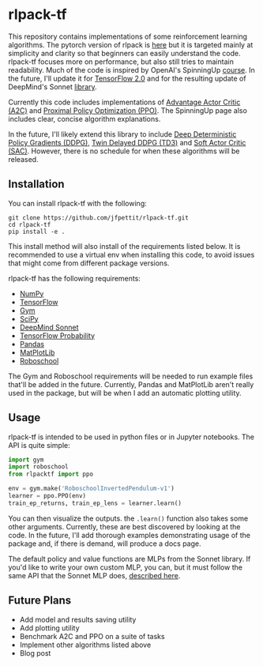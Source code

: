 # rlpack-tf

This repository contains implementations of some reinforcement learning algorithms. The pytorch version of rlpack is [here](https://github.com/jfpettit/rl-pack) but it is targeted mainly at simplicity and clarity so that beginners can easily understand the code. rlpack-tf focuses more on performance, but also still tries to maintain readability. Much of the code is inspired by OpenAI's SpinningUp [course](https://spinningup.openai.com/en/latest/index.html). In the future, I'll update it for [TensorFlow 2.0](https://www.tensorflow.org/) and for the resulting update of DeepMind's Sonnet [library](https://sonnet.readthedocs.io/en/latest/).

Currently this code includes implementations of [Advantage Actor Critic (A2C)](https://openai.com/blog/baselines-acktr-a2c/) and [Proximal Policy Optimization (PPO)](https://openai.com/blog/openai-baselines-ppo/). The SpinningUp page also includes clear, concise algorithm explanations. 

In the future, I'll likely extend this library to include [Deep Deterministic Policy Gradients (DDPG)](https://arxiv.org/abs/1509.02971), [Twin Delayed DDPG (TD3)](https://spinningup.openai.com/en/latest/algorithms/td3.html) and [Soft Actor Critic (SAC)](https://spinningup.openai.com/en/latest/algorithms/sac.html). However, there is no schedule for when these algorithms will be released. 

## Installation

You can install rlpack-tf with the following:

```
git clone https://github.com/jfpettit/rlpack-tf.git
cd rlpack-tf
pip install -e .
```

This install method will also install of the requirements listed below. It is recommended to use a virtual env when installing this code, to avoid issues that might come from different package versions.

rlpack-tf has the following requirements:
- [NumPy](https://numpy.org/)
- [TensorFlow](https://tensorflow.org/)
- [Gym](https://gym.openai.com/)
- [SciPy](https://www.scipy.org/)
- [DeepMind Sonnet](https://sonnet.readthedocs.io/en/latest/)
- [TensorFlow Probability](https://www.tensorflow.org/probability/)
- [Pandas](https://pandas.pydata.org/)
- [MatPlotLib](https://matplotlib.org/)
- [Roboschool](https://github.com/openai/roboschool)

The Gym and Roboschool requirements will be needed to run example files that'll be added in the future. Currently, Pandas and MatPlotLib aren't really used in the package, but will be when I add an automatic plotting utility. 

## Usage

rlpack-tf is intended to be used in python files or in Jupyter notebooks. The API is quite simple:

```python
import gym
import roboschool
from rlpacktf import ppo

env = gym.make('RoboschoolInvertedPendulum-v1')
learner = ppo.PPO(env)
train_ep_returns, train_ep_lens = learner.learn()
```

You can then visualize the outputs. the ```.learn()``` function also takes some other arguments. Currently, these are best discovered by looking at the code. In the future, I'll add thorough examples demonstrating usage of the package and, if there is demand, will produce a docs page.

The default policy and value functions are MLPs from the Sonnet library. If you'd like to write your own custom MLP, you can, but it must follow the same API that the Sonnet MLP does, [described here](https://sonnet.readthedocs.io/en/latest/api.html#mlp).

## Future Plans
- Add model and results saving utility
- Add plotting utility
- Benchmark A2C and PPO on a suite of tasks
- Implement other algorithms listed above
- Blog post
